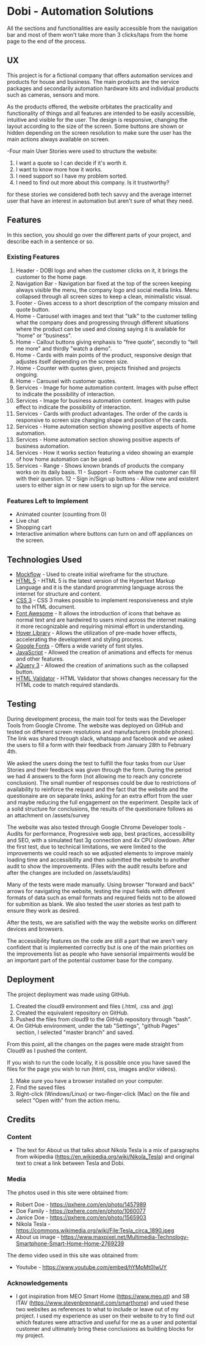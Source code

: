 # Dobi - Automation Solutions

All the sections and functionalities are easily accessible from the navigation bar and most of them won't take more than 3 clicks/taps from the home page to the end of the process. 

## UX

This project is for a fictional company that offers automation services and products for house and business. The main products are the service packages and secondarily automation hardware kits and individual products such as cameras, sensors and more.

As the products offered, the website orbitates the practicality and functionality of things and all features are intended to be easily accessible, intuitive and visible for the user. The design is responsive, changing the layout according to the size of the screen. Some buttons are shown or hidden depending on the screen resolution to make sure the user has the main actions always available on screen.

-Four main User Stories were used to structure the website:
1. I want a quote so I can decide if it's worth it.
2. I want to know more how it works.
3. I need support so I have my problem sorted.
4. I need to find out more about this company. Is it trustworthy?

for these stories we considered both tech savvy and the average internet user that have an interest in automation but aren't sure of what they need.


## Features

In this section, you should go over the different parts of your project, and describe each in a sentence or so.

 
### Existing Features

1. Header - DOBI logo and when the customer clicks on it, it brings the customer to the home page.
2. Navigation Bar - Navigation bar fixed at the top of the screen keeping always visible the menu, the company logo and social media links. Menu collapsed through all screen sizes to keep a clean, minimalistic visual. 
3. Footer - Gives access to a short description of the company mission and quote button.
4. Home - Carousel with images and text that "talk" to the customer telling what the company does and progressing through different situations where the product can be used and closing saying it is available for "home" or "business".
5. Home - Callout buttons giving enphasis to "free quote", secondly to "tell me more" and thirdly "watch a demo".
6. Home - Cards with main points of the product, responsive design that adjustes itself depending on the screen size.
7. Home - Counter with quotes given, projects finished and projects ongoing.
8. Home - Carousel with customer quotes.
9. Services - Image for home automation content. Images with pulse effect to indicate the possibility of interaction.
10. Services - Image for business automation content. Images with pulse effect to indicate the possibility of interaction.
11. Services - Cards with product advantages. The order of the cards is responsive to screen size changing shape and position of the cards.
12. Services - Home automation section showing positive aspects of home automation.
13. Services - Home automation section showing positive aspects of business automation.
14. Services - How it works section featuring a video showing an example of how home automation can be used.
15. Services - Range - Shows known brands of products the company works on its daily basis.
11 - Support - Form where the customer can fill with their question.
12 - Sign in/Sign up buttons - Allow new and existent users to either sign in or new users to sign up for the service.


### Features Left to Implement
- Animated counter (counting from 0)
- Live chat
- Shopping cart
- Interactive animation where buttons can turn on and off appliances on the screen.


## Technologies Used

- [Mockflow](https://mockflow.com/) - Used to create initial wireframe for the structure.
- [HTML 5](https://en.wikipedia.org/wiki/HTML5) - HTML 5 is the latest version of the Hypertext Markup Language and it is  the standard programming language across the internet for structure and content.
- [CSS 3](https://getbootstrap.com/docs/3.3/) - CSS 3 makes possible to implement responsiveness and style to the HTML document.
- [Font Awesome](https://origin.fontawesome.com/) - It allows the introduction of icons that behave as normal text and are hardwired to users mind across the internet making it more recognizable and requiring minimal effort in understanding.
- [Hover Library](http://ianlunn.github.io/Hover/) - Allows the utilization of pre-made hover effects, accelerating the development and styling process.
- [Google Fonts](https://fonts.google.com/) - Offers a wide variety of font styles.
- [JavaScript](https://developer.mozilla.org/en-US/docs/Web/JavaScript) - Allowed the creation of animations and effects for menus and other features.
- [JQuery 3](https://jquery.com/) - Allowed the creation of animations such as the collapsed button.
- [HTML Validator](https://validator.w3.org) - HTML Validator that shows changes necessary for the HTML code to match required standards.


## Testing

During development process, the main tool for tests was the Developer Tools from Google Chrome. 
The website was deployed on GitHub and tested on different screen resolutions and manufacturers (mobile phones).
The link was shared through slack, whatsapp and facebook and we asked the users to fill a form with their feedback from January 28th to February 4th. 

We asked the users doing the test to fulfill the four tasks from our User Stories and their feedback was given through the form. During the period we had 4 answers to the form (not allowing me to reach any concrete conclusion). The small number of responses could be due to restrictions of availability to reinforce the request and the fact that the website and the questionaire are on separate links, asking for an extra effort from the user and maybe reducing the full engagement on the experiment. Despite lack of a solid structure for conclusions, the results of the questionaire follows as an attachment on /assets/survey

The website was also tested through Google Chrome Developer tools - Audits for performance, Progressive web app, best practices, accessibility and SEO, with a simulated fast 3g connection and 4x CPU slowdown.
After the first test, due to technical limitations, we were limited to the improvements we could reach so we adjusted elements to improve mainly loading time and accessibility and then submitted the website to another audit to show the improvements. (Files with the audit results before and after the changes are included on /assets/audits)

Many of the tests were made manually. Using browser "forward and back" arrows for navigating the website, testing the input fields with different formats of data such as email formats and required fields not to be allowed for submition as blank.
We also tested the user stories as test path to ensure they work as desired.

After the tests, we are satisfied with the way the website works on different devices and browsers.

The accessibility features on the code are still a part that we aren't very confident that is implemented correctly but is one of the main priorities on the improvements list as people who have sensorial impairments would be an important part of the potential customer base for the company. 

## Deployment

The project deployment was made using GitHub. 
1. Created the cloud9 environment and files (.html, .css and .jpg)
2. Created the equivalent repository on GitHub. 
3. Pushed the files from cloud9 to the GitHub repository through "bash".
4. On GitHub environment, under the tab "Settings", "github Pages" section, I selected "master branch" and saved.

From this point, all the changes on the pages were made straight from Cloud9 as I pushed the content.

If you wish to run the code locally, it is possible once you have saved the files for the page you wish to run (html, css, images and/or videos).
1. Make sure you have a browser installed on your computer.
2. Find the saved files
3. Right-click (Windows/Linux) or two-finger-click (Mac) on the file and select "Open with" from the action menu.


## Credits


### Content
- The text for About us that talks about Nikola Tesla is a mix of paragraphs from wikipedia (https://en.wikipedia.org/wiki/Nikola_Tesla) and original text to creat a link between Tesla and Dobi.


### Media

The photos used in this site were obtained from:

- Robert Doe - https://pxhere.com/en/photo/1457989
- Doe Family - https://pxhere.com/en/photo/1060077
- Janice Doe - https://pxhere.com/en/photo/1565903
- Nikola Tesla - https://commons.wikimedia.org/wiki/File:Tesla_circa_1890.jpeg
- About us image - https://www.maxpixel.net/Multimedia-Technology-Smartphone-Smart-Home-Home-2769239

The demo video used in this site was obtained from:

- Youtube - https://www.youtube.com/embed/hYMpMt0lwUY

### Acknowledgements

- I got inspiration from MEO Smart Home (https://www.meo.pt) and SB ITAV (https://www.stevenbrennanit.com/smarthome) and used these two websites as references to what to include or leave out of my project. I used my experience as user on their website to try to find out which features were attractive and useful for me as a user and potential customer and ultimately bring these conclusions as building blocks for my project.
